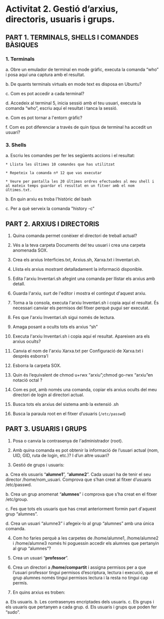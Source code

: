 <!-- notoc -->

# Activitat 2. Gestió d’arxius, directoris, usuaris i grups.

## PART 1. TERMINALS, SHELLS I COMANDES BÀSIQUES

### 1. Terminals

  a. Obre un emulador de terminal en mode gràfic, executa la comanda “who” i posa aquí una captura amb el resultat.

  b. De quants terminals virtuals en mode text es disposa en Ubuntu?

  c.  Com es pot accedir a cada terminal?

  d. Accedeix al terminal 5, inicia sessió amb el teu usuari, executa la comanda “who”, escriu aquí el resultat i tanca la sessió.

  e. Com es pot tornar a l'entorn gràfic?

  f. Com es pot diferenciar a través de quin tipus de terminal ha accedit un usuari?

### 3. Shells

a. Escriu les comandes per fer les següents accions i el resultat:

    * Llista les últimes 10 comandes que has utilitzat

    * Repeteix la comanda nº 12 que vas executar

    * Veure per pantalla les 20 últimes ordres efectuades al meu shell i al mateix temps guardar el resultat en un fitxer amb el nom últimes.txt.

b. En quin arxiu es troba l'històric del bash

c.  Per a què serveix la comanda "history -c"

## PART 2. ARXIUS I DIRECTORIS

1. Quina comanda permet conèixer el directori de treball actual?

2. Vés a la teva carpeta Documents del teu usuari i crea una carpeta anomenada SOX.

3. Crea els arxius Interficies.txt, Arxius.sh, Xarxa.txt i Inventari.sh.

4. Llista els arxius mostrant detalladament la informació disponible.

5. Edita l'arxiu Inventari.sh afegint una comanda per llistar els arxius amb detall.

6. Guarda l'arxiu, surt de l'editor i mostra el contingut d'aquest arxiu.

7. Torna a la consola, executa l'arxiu Inventari.sh i copia aquí el resultat. És necessari canviar els permisos del fitxer perquè pugui ser executat.

8. Fes que l'arxiu Inventari.sh sigui només de lectura.

9. Amaga posant a ocults tots els arxius “sh”

10. Executa l'arxiu Inventari.sh i copia aquí el resultat. Apareixen ara els arxius ocults?

11. Canvia el nom de l'arxiu Xarxa.txt per Configuració de Xarxa.txt i després esborra'l

12. Esborra la carpeta SOX.

13. Quin és l’equivalent de chmod u+rwx “arxiu”;chmod go-rwx “arxiu”en notació octal ?

14. Com es pot, amb només una comanda, copiar els arxius ocults del meu directori de login al directori actual.

15. Busca tots els arxius del sistema amb la extensió .sh

16. Busca la paraula root en el fitxer d’usuaris (`/etc/passwd`)

## PART 3. USUARIS I GRUPS

1. Posa o canvia la contrasenya de l'administrador (root).

2. Amb quina comanda es pot obtenir la informació de l’usuari actual (nom, UID, GID, ruta de login, etc.)? I d’un altre usuari?

3. Gestió de grups i usuaris:

  a. Crea els usuaris “**alumne1**”, “**alumne2**”. Cada usuari ha de tenir el seu director /home/nom_usuari.
Comprova que s’han creat al fitxer d’usuaris /etc/passwd.

  b. Crea un grup anomenat “**alumnes**” i comprova que s’ha creat en el fitxer /etc/group.

  c. Fes que tots els usuaris que has creat anteriorment formin part d'aquest grup “alumnes”.

  d. Crea un usuari “alumne3” i afegeix-lo al grup “alumnes” amb una única comanda.

4. Com ho faries perquè a les carpetes de /home/alumne1, /home/alumne2 i /home/alumne3 només hi poguessin accedir els alumnes que pertanyin al grup “alumnes”?

5. Crea un usuari “**professor**”.

6. Crea un directori a **/home/compartit** i assigna permisos per a que l’usuari professor tingui permisos d’escriptura, lectura i execució, que el grup alumnes només tingui permisos lectura i la resta no tingui cap permís.

7. En quins arxius es troben:

  a. Els usuaris.
  b. Les contrasenyes encriptades dels usuaris.
  c. Els grups i els usuaris que pertanyen a cada grup.
  d. Els usuaris i grups que poden fer “sudo”.


